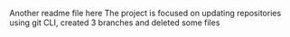 Another readme file here
The project is focused on updating repositories using git CLI, created 3 branches and deleted some files
